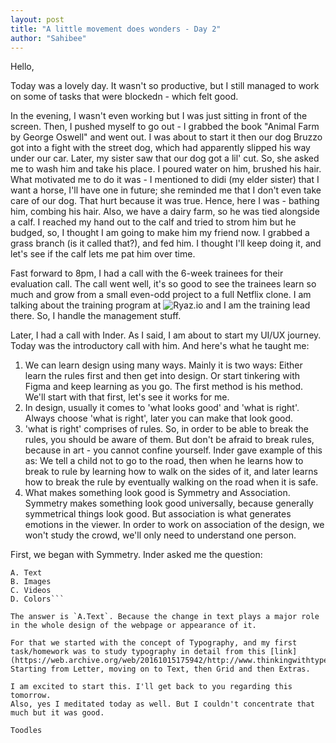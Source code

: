 ```yaml
---
layout: post
title: "A little movement does wonders - Day 2"
author: "Sahibee"
---
```


Hello,

Today was a lovely day. It wasn't so productive, but I still managed to work on some of tasks that were blockedn - which felt good.

In the evening, I wasn't even working but I was just sitting in front of the screen. Then, I pushed myself to go out - I grabbed the book "Animal Farm by George Oswell" and went out. I was about to start it then our dog Bruzzo got into a fight with the street dog, which had apparently slipped his way under our car. Later, my sister saw that our dog got a lil' cut. So, she asked me to wash him and take his place. I poured water on him, brushed his hair. What motivated me to do it was - I mentioned to didi (my elder sister) that I want a horse, I'll have one in future; she reminded me that I don't even take care of our dog. That hurt because it was true. Hence, here I was - bathing him, combing his hair. Also, we have a dairy farm, so he was tied alongside a calf. I reached my hand out to the calf and tried to strom him but he budged, so, I thought I am going to make him my friend now. I grabbed a grass branch (is it called that?), and fed him. I thought I'll keep doing it, and let's see if the calf lets me pat him over time.

Fast forward to 8pm, I had a call with the 6-week trainees for their evaluation call. The call went well, it's so good to see the trainees learn so much and grow from a small even-odd project to a full Netflix clone.
I am talking about the training program at ![Ryaz.io](https://www.ryaz.io/) and I am the training lead there. So, I handle the management stuff.

Later, I had a call with Inder. As I said, I am about to start my UI/UX journey. Today was the introductory call with him. And here's what he taught me:

1. We can learn design using many ways. Mainly it is two ways:
   Either learn the rules first and then get into design.
   Or start tinkering with Figma and keep learning as you go.
   The first method is his method. We'll start with that first, let's see it works for me.
2. In design, usually it comes to 'what looks good' and 'what is right'. Always choose 'what is right', later you can make that look good.
3. 'what is right' comprises of rules. So, in order to be able to break the rules, you should be aware of them. But don't be afraid to break rules, because in art - you cannot confine yourself.
   Inder gave example of this as: We tell a child not to go to the road, then when he learns how to break to rule by learning how to walk on the sides of it, and later learns how to break the rule by eventually walking on the road when it is safe.
4. What makes something look good is Symmetry and Association.
   Symmetry makes something look good universally, because generally symmetrical things look good. But association is what generates emotions in the viewer. In order to work on association of the design, we won't study the crowd, we'll only need to understand one person.

First, we began with Symmetry. Inder asked me the question:

````A webpage consists mostly of:
A. Text
B. Images
C. Videos
D. Colors```

The answer is `A.Text`. Because the change in text plays a major role in the whole design of the webpage or appearance of it.

For that we started with the concept of Typography, and my first task/homework was to study typography in detail from this [link](https://web.archive.org/web/20161015175942/http://www.thinkingwithtype.com/).
Starting from Letter, moving on to Text, then Grid and then Extras.

I am excited to start this. I'll get back to you regarding this tomorrow.
Also, yes I meditated today as well. But I couldn't concentrate that much but it was good.

Toodles
````
